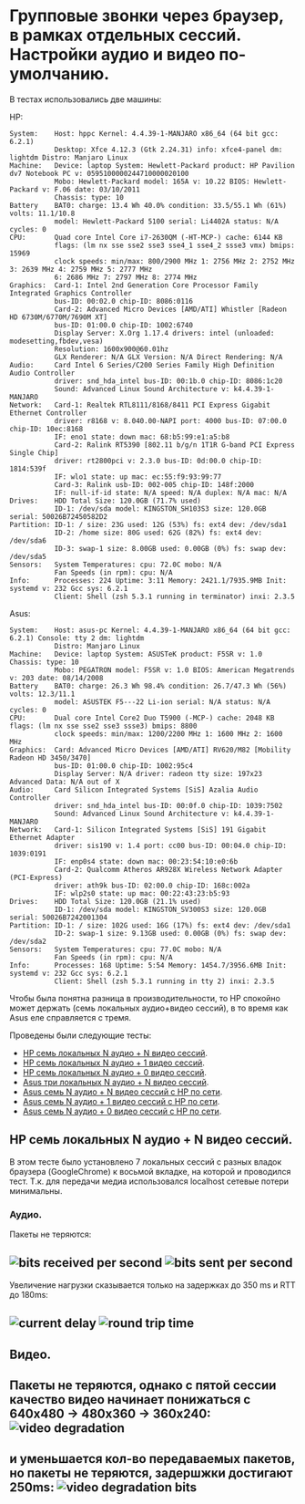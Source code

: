 # Групповые звонки через браузер, в рамках отдельных сессий. Настройки аудио и видео по-умолчанию.

В тестах использовались две машины:

HP:
```
System:    Host: hppc Kernel: 4.4.39-1-MANJARO x86_64 (64 bit gcc: 6.2.1)
           Desktop: Xfce 4.12.3 (Gtk 2.24.31) info: xfce4-panel dm: lightdm Distro: Manjaro Linux
Machine:   Device: laptop System: Hewlett-Packard product: HP Pavilion dv7 Notebook PC v: 0595100000244710000020100
           Mobo: Hewlett-Packard model: 165A v: 10.22 BIOS: Hewlett-Packard v: F.06 date: 03/10/2011
           Chassis: type: 10
Battery    BAT0: charge: 13.4 Wh 40.0% condition: 33.5/55.1 Wh (61%) volts: 11.1/10.8
           model: Hewlett-Packard 5100 serial: Li4402A status: N/A cycles: 0
CPU:       Quad core Intel Core i7-2630QM (-HT-MCP-) cache: 6144 KB
           flags: (lm nx sse sse2 sse3 sse4_1 sse4_2 ssse3 vmx) bmips: 15969
           clock speeds: min/max: 800/2900 MHz 1: 2756 MHz 2: 2752 MHz 3: 2639 MHz 4: 2759 MHz 5: 2777 MHz
           6: 2686 MHz 7: 2797 MHz 8: 2774 MHz
Graphics:  Card-1: Intel 2nd Generation Core Processor Family Integrated Graphics Controller
           bus-ID: 00:02.0 chip-ID: 8086:0116
           Card-2: Advanced Micro Devices [AMD/ATI] Whistler [Radeon HD 6730M/6770M/7690M XT]
           bus-ID: 01:00.0 chip-ID: 1002:6740
           Display Server: X.Org 1.17.4 drivers: intel (unloaded: modesetting,fbdev,vesa)
           Resolution: 1600x900@60.01hz
           GLX Renderer: N/A GLX Version: N/A Direct Rendering: N/A
Audio:     Card Intel 6 Series/C200 Series Family High Definition Audio Controller
           driver: snd_hda_intel bus-ID: 00:1b.0 chip-ID: 8086:1c20
           Sound: Advanced Linux Sound Architecture v: k4.4.39-1-MANJARO
Network:   Card-1: Realtek RTL8111/8168/8411 PCI Express Gigabit Ethernet Controller
           driver: r8168 v: 8.040.00-NAPI port: 4000 bus-ID: 07:00.0 chip-ID: 10ec:8168
           IF: eno1 state: down mac: 68:b5:99:e1:a5:b8
           Card-2: Ralink RT5390 [802.11 b/g/n 1T1R G-band PCI Express Single Chip]
           driver: rt2800pci v: 2.3.0 bus-ID: 0d:00.0 chip-ID: 1814:539f
           IF: wlo1 state: up mac: ec:55:f9:93:99:77
           Card-3: Ralink usb-ID: 002-005 chip-ID: 148f:2000
           IF: null-if-id state: N/A speed: N/A duplex: N/A mac: N/A
Drives:    HDD Total Size: 120.0GB (71.7% used)
           ID-1: /dev/sda model: KINGSTON_SH103S3 size: 120.0GB serial: 50026B72450582D2
Partition: ID-1: / size: 23G used: 12G (53%) fs: ext4 dev: /dev/sda1
           ID-2: /home size: 80G used: 62G (82%) fs: ext4 dev: /dev/sda6
           ID-3: swap-1 size: 8.00GB used: 0.00GB (0%) fs: swap dev: /dev/sda5
Sensors:   System Temperatures: cpu: 72.0C mobo: N/A
           Fan Speeds (in rpm): cpu: N/A
Info:      Processes: 224 Uptime: 3:11 Memory: 2421.1/7935.9MB Init: systemd v: 232 Gcc sys: 6.2.1
           Client: Shell (zsh 5.3.1 running in terminator) inxi: 2.3.5
```

Asus:
```
System:    Host: asus-pc Kernel: 4.4.39-1-MANJARO x86_64 (64 bit gcc: 6.2.1) Console: tty 2 dm: lightdm
           Distro: Manjaro Linux
Machine:   Device: laptop System: ASUSTeK product: F5SR v: 1.0 Chassis: type: 10
           Mobo: PEGATRON model: F5SR v: 1.0 BIOS: American Megatrends v: 203 date: 08/14/2008
Battery    BAT0: charge: 26.3 Wh 98.4% condition: 26.7/47.3 Wh (56%) volts: 12.3/11.1
           model: ASUSTEK F5---22 Li-ion serial: N/A status: N/A cycles: 0
CPU:       Dual core Intel Core2 Duo T5900 (-MCP-) cache: 2048 KB flags: (lm nx sse sse2 sse3 ssse3) bmips: 8800 
           clock speeds: min/max: 1200/2200 MHz 1: 1600 MHz 2: 1600 MHz
Graphics:  Card: Advanced Micro Devices [AMD/ATI] RV620/M82 [Mobility Radeon HD 3450/3470]
           bus-ID: 01:00.0 chip-ID: 1002:95c4
           Display Server: N/A driver: radeon tty size: 197x23 Advanced Data: N/A out of X
Audio:     Card Silicon Integrated Systems [SiS] Azalia Audio Controller
           driver: snd_hda_intel bus-ID: 00:0f.0 chip-ID: 1039:7502
           Sound: Advanced Linux Sound Architecture v: k4.4.39-1-MANJARO
Network:   Card-1: Silicon Integrated Systems [SiS] 191 Gigabit Ethernet Adapter
           driver: sis190 v: 1.4 port: cc00 bus-ID: 00:04.0 chip-ID: 1039:0191
           IF: enp0s4 state: down mac: 00:23:54:10:e0:6b
           Card-2: Qualcomm Atheros AR928X Wireless Network Adapter (PCI-Express)
           driver: ath9k bus-ID: 02:00.0 chip-ID: 168c:002a
           IF: wlp2s0 state: up mac: 00:22:43:23:b5:93
Drives:    HDD Total Size: 120.0GB (21.1% used)
           ID-1: /dev/sda model: KINGSTON_SV300S3 size: 120.0GB serial: 50026B7242001304
Partition: ID-1: / size: 102G used: 16G (17%) fs: ext4 dev: /dev/sda1
           ID-2: swap-1 size: 9.13GB used: 0.00GB (0%) fs: swap dev: /dev/sda2
Sensors:   System Temperatures: cpu: 77.0C mobo: N/A
           Fan Speeds (in rpm): cpu: N/A
Info:      Processes: 168 Uptime: 5:54 Memory: 1454.7/3956.6MB Init: systemd v: 232 Gcc sys: 6.2.1
           Client: Shell (zsh 5.3.1 running in tty 2) inxi: 2.3.5 
```

Чтобы была понятна разница в производительности, то HP спокойно может держать (семь локальных аудио+видео сессий), в то время как Asus еле справляется с тремя.

Проведены были следующие тесты:

* [HP семь локальных N аудио + N видео сессий](naudio-nvideo-corei7-local.pdf).
* [HP семь локальных N аудио + 1 видео сессий](naudio-1video-corei7-local.pdf).
* [HP семь локальных N аудио + 0 видео сессий](naudio-0video-corei7-local.pdf).
* [Asus три локальных N аудио + N видео сессий](naudio-nvideo-dualCore-local.pdf).
* [Asus семь N аудио + N видео сессий с HP по сети](naudio-nvideo-dualCore-remote.pdf).
* [Asus семь N аудио + 1 видео сессий с HP по сети](naudio-1video-dualCore-remote.pdf).
* [Asus семь N аудио + 0 видео сессий с HP по сети](naudio-0video-dualCore-remote.pdf).

## HP семь локальных N аудио + N видео сессий.

В этом тесте было установлено 7 локальных сессий с разных владок браузера (GoogleChrome) к восьмой вкладке, на которой и проводился тест. Т.к. для передачи медиа использовался localhost сетевые потери минимальны.

### Аудио.

Пакеты не теряются:

![bits received per second](naudio-nvideo-corei7-local-bitsReceivedPerSecond.jpg)
![bits sent per second](naudio-nvideo-corei7-local-bitsSentPerSecond.jpg)
---

Увеличение нагрузки сказывается только на задержках до 350 ms и RTT до 180ms:

![current delay](naudio-nvideo-corei7-local-googCurrentDelayMs.jpg)
![round trip time](naudio-nvideo-corei7-local-Rtt.jpg)
---

## Видео.
Пакеты не теряются, однако с пятой сессии качество видео начинает понижаться с 640х480 -> 480x360 -> 360x240:
![video degradation](naudio-nvideo-corei7-local-video-degradation.jpg)
---

и уменьшается кол-во передаваемых пакетов, но пакеты не теряются, задершжки достигают 250ms:
![video degradation bits](naudio-nvideo-corei7-local-video-degradation-bits.jpg)
---

